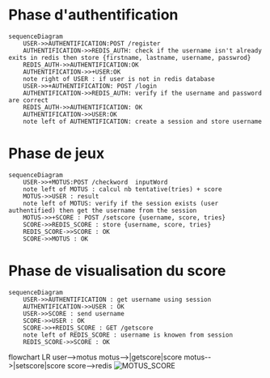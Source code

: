 # Phase d'authentification
```mermaid
sequenceDiagram
    USER->>AUTHENTIFICATION:POST /register
    AUTHENTIFICATION->>REDIS_AUTH: check if the username isn't already exits in redis then store {firstname, lastname, username, passwrod}
    REDIS_AUTH->>AUTHENTIFICATION:OK
    AUTHENTIFICATION->>+USER:OK
    note right of USER : if user is not in redis database
    USER->>+AUTHENTIFICATION: POST /login
    AUTHENTIFICATION->>REDIS_AUTH: verify if the username and password are correct
    REDIS_AUTH->>AUTHENTIFICATION: OK
    AUTHENTIFICATION->>USER:OK
    note left of AUTHENTIFICATION: create a session and store username
```
# Phase de jeux
```mermaid
sequenceDiagram
    USER->>+MOTUS:POST /checkword  inputWord
    note left of MOTUS : calcul nb tentative(tries) + score
    MOTUS->>USER : result
    note left of MOTUS: verify if the session exists (user authentified) then get the username from the session
    MOTUS->>+SCORE : POST /setscore {username, score, tries}
    SCORE->>REDIS_SCORE : store {username, score, tries}
    REDIS_SCORE->>SCORE : OK
    SCORE->>MOTUS : OK
```
# Phase de visualisation du score
```mermaid
sequenceDiagram
    USER->>AUTHENTIFICATION : get username using session
    AUTHENTIFICATION->>USER : OK
    USER->>SCORE : send username
    SCORE->>USER : OK
    SCORE->>+REDIS_SCORE : GET /getscore
    note left of REDIS_SCORE : username is knowen from session
    REDIS_SCORE->>SCORE : OK
```

flowchart LR
    user-->motus
    motus-->|getscore|score
    motus-->|setscore|score
    score-->redis
![MOTUS_SCORE](https://github.com/essadany/motus/assets/100642085/7fb9f715-2294-496e-9634-0d004f288e88)
